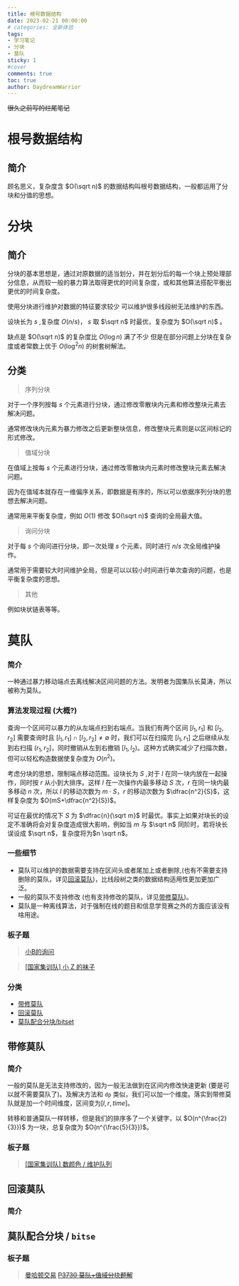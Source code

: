 ```yaml
---
title: 根号数据结构
date: 2023-02-21 00:00:00
# categories: 全新体验
tags:
- 学习笔记
- 分块
- 莫队
sticky: 1
#cover
comments: true
toc: true
author: DaydreamWarrior
---
```


~~很久之前写的烂尾笔记~~

# 根号数据结构

## 简介

顾名思义，复杂度含 $O(\sqrt n)$ 的数据结构叫根号数据结构，一般都运用了分块和分值的思想。

# 分块

## 简介

分块的基本思想是，通过对原数据的适当划分，并在划分后的每一个块上预处理部分信息，从而较一般的暴力算法取得更优的时间复杂度，或和其他算法搭配平衡出更优的时间复杂度。

使用分块进行维护对数据的特征要求较少 可以维护很多线段树无法维护的东西。

设块长为 $s$ ,复杂度 $O(n/s)$， $s$ 取 $\sqrt n$ 时最优，复杂度为 $O(\sqrt n)$ 。

缺点是 $O(\sqrt n)$ 的复杂度比 $O(\log n)$ 满了不少 但是在部分问题上分块在复杂度或者常数上优于 $O(\log ^2 n)$ 的树套树解法。

## 分类

>序列分块

对于一个序列按每 $s$ 个元素进行分块，通过修改零散块内元素和修改整块元素去解决问题。

通常修改块内元素为暴力修改之后更新整块信息，修改整块元素则是以区间标记的形式修改。

>值域分块

在值域上按每 $s$ 个元素进行分块，通过修改零散块内元素时修改整块元素去解决问题。

因为在值域本就存在一维偏序关系，即数据是有序的，所以可以依据序列分块的思想去解决问题。

通常用来平衡复杂度，例如 $O(1)$ 修改 $O(\sqrt n)$ 查询的全局最大值。

>询问分块

对于每 $s$ 个询问进行分块，即一次处理 $s$ 个元素，同时进行 $n/s$ 次全局维护操作。

通常用于需要较大时间维护全局，但是可以以较小时间进行单次查询的问题，也是平衡复杂度的思想。

>其他

例如块状链表等等。

# 莫队

### 简介

一种通过暴力移动端点去离线解决区间问题的方法。发明者为国集队长莫涛，所以被称为莫队。

### 算法发现过程 (大概?)

查询一个区间可以暴力的从左端点扫到右端点。当我们有两个区间 $[l_1,r_1]$ 和 $[l_2,r_2]$ 需要查询时且 $[l_1,r_1] \cap [l_2,r_2] \ne \emptyset$ 时，我们可以在扫描完 $[l_1,r_1]$ 之后继续从左到右扫描 $(r_1,r_2]$，同时撤销从左到右撤销 $[l_1,l_2)$。这种方式确实减少了扫描次数，但可以轻松构造数据使复杂度为 $O(n^2)$。

考虑分块的思想，限制端点移动范围。设块长为 $S$ ,对于 $l$ 在同一块内放在一起操作，同时按 $r$ 从小到大排序。这样 $l$ 在一次操作内最多移动 $S$ 次，$r$ 在同一块内最多移动 $n$ 次，所以 $l$ 的移动次数为 $m \cdot S$，$r$ 的移动次数为 $\dfrac{n^2}{S}$，这样复杂度为 $O(mS+\dfrac{n^2}{S})$。

可证在最优的情况下 $S$ 为 $\dfrac{n}{\sqrt m}$ 时最优。事实上如果对块长的设定不准确将会对复杂度造成很大影响，例如当 $m$ 与 $\sqrt n$ 同阶时，若将块长误设成 $\sqrt n$，复杂度将为$n \sqrt n$。

### 一些细节
- 莫队可以维护的数据需要支持在区间头或者尾加上或者删除,(也有不需要支持删除的莫队，详见[回滚莫队](#e7ae80e4bb8b-2))，比线段树之类的数据结构适用性更加更加广泛。
- 一般的莫队不支持修改 (也有支持修改的莫队，详见[带修莫队](#e7ae80e4bb8b-1))。
- 莫队是一种离线算法，对于强制在线的题目和信息学竞赛之外的方面应该没有啥用途。

### 板子题

>[小B的询问](https://www.luogu.com.cn/problem/P2709)

>[[国家集训队] 小 Z 的袜子](https://www.luogu.com.cn/problem/P1494)

### 分类
- [带修莫队](#e7ae80e4bb8b-1)
- [回滚莫队](#e7ae80e4bb8b-2)
- [莫队配合分块/bitset](#e7ae80e4bb8b-3)

##  带修莫队

### 简介

一般的莫队是无法支持修改的，因为一般无法做到在区间内修改快速更新 (要是可以就不需要莫队了)。及解决方法和 `dp` 类似，我们可以加一个维度。落实到带修莫队就是加一个时间维度，区间变为$[l,r,time]$。

转移和普通莫队一样转移，但是我们的排序多了一个关键字，以 $O(n^{\frac{2}{3}})$ 为一块，总复杂度为 $O(n^{\frac{5}{3}})$。

### 板子题

>[[国家集训队] 数颜色 / 维护队列](https://www.luogu.com.cn/problem/P1903)

##  回滚莫队

### 简介

## 莫队配合分块 / `bitse`

### 板子题

>[曼哈顿交易](https://www.luogu.com.cn/problem/P3730) ~~[P3730 莫队+值域分块题解](https://www.luogu.com.cn/blog/ldl/solution-p3730)~~